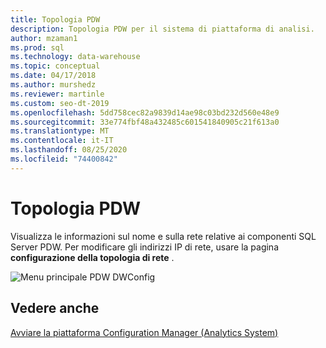 ```yaml
---
title: Topologia PDW
description: Topologia PDW per il sistema di piattaforma di analisi.
author: mzaman1
ms.prod: sql
ms.technology: data-warehouse
ms.topic: conceptual
ms.date: 04/17/2018
ms.author: murshedz
ms.reviewer: martinle
ms.custom: seo-dt-2019
ms.openlocfilehash: 5dd758cec82a9839d14ae98c03bd232d560e48e9
ms.sourcegitcommit: 33e774fbf48a432485c601541840905c21f613a0
ms.translationtype: MT
ms.contentlocale: it-IT
ms.lasthandoff: 08/25/2020
ms.locfileid: "74400842"
---
```

# <a name="pdw-topology"></a>Topologia PDW
Visualizza le informazioni sul nome e sulla rete relative ai componenti SQL Server PDW. Per modificare gli indirizzi IP di rete, usare la pagina **configurazione della topologia di rete** .  
  
![Menu principale PDW DWConfig](./media/pdw-topology/SQL_Server_PDW_DWConfig_PDWTop.png "SQL_Server_PDW_DWConfig_PDWTop")  
  
## <a name="see-also"></a>Vedere anche  
[Avviare la piattaforma Configuration Manager &#40;Analytics System&#41;](launch-the-configuration-manager.md)  
  
